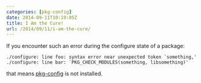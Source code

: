 ```yaml
---
categories: [pkg-config]
date: 2014-09-11T10:19:05Z
title: I Am the Cure!
url: /2014/09/11/i-am-the-cure/
---
```


If you encounter such an error during the configure state of a package:

    ./configure: line foo: syntax error near unexpected token `something,'
    ./configure: line bar: `PKG_CHECK_MODULES(something, libsomething)'

that means [pkg-config][pkg-config] is not installed.

[pkg-config]: http://www.freedesktop.org/wiki/Software/pkg-config/
